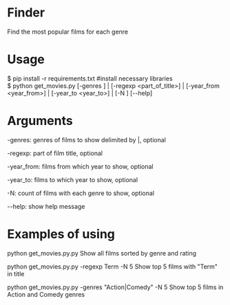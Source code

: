 
Finder
=======

Find the most popular films for each genre

Usage
=======
$ pip install -r requirements.txt #install necessary libraries  
$ python get_movies.py [-genres <genres>] | [-regexp <part_of_title>] | [-year_from <year_from>] | [-year_to <year_to>] | [-N <count>] [--help] 


Arguments
=======

-genres: genres of films to show delimited by |, optional

-regexp: part of film title, optional

-year_from: films from which year to show, optional

-year_to: films to which year to show, optional

-N: count of films with each genre to show, optional
	
--help: show help message



Examples of using
=======


python get_movies.py.py
Show all films sorted by genre and rating


python get_movies.py.py -regexp Term -N 5
Show top 5 films with "Term" in title


python get_movies.py.py -genres "Action|Comedy" -N 5
Show top 5 films in Action and Comedy genres
